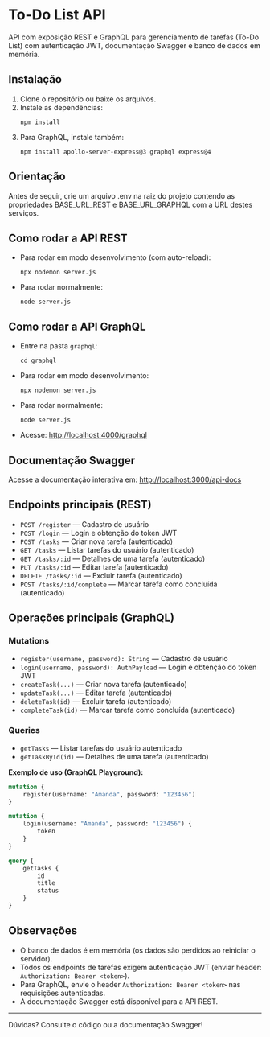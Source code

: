 
# To-Do List API

API com exposição REST e GraphQL para gerenciamento de tarefas (To-Do List) com autenticação JWT, documentação Swagger e banco de dados em memória.


## Instalação

1. Clone o repositório ou baixe os arquivos.
2. Instale as dependências:
	```
	npm install
	```
3. Para GraphQL, instale também:
	```
	npm install apollo-server-express@3 graphql express@4
	```


## Orientação
Antes de seguir, crie um arquivo .env na raiz do projeto contendo as propriedades BASE_URL_REST e BASE_URL_GRAPHQL com a URL destes serviços.


## Como rodar a API REST

- Para rodar em modo desenvolvimento (com auto-reload):
	```
	npx nodemon server.js
	```
- Para rodar normalmente:
	```
	node server.js
	```

## Como rodar a API GraphQL

- Entre na pasta `graphql`:
	```
	cd graphql
	```
- Para rodar em modo desenvolvimento:
	```
	npx nodemon server.js
	```
- Para rodar normalmente:
	```
	node server.js
	```
- Acesse: [http://localhost:4000/graphql](http://localhost:4000/graphql)


## Documentação Swagger

Acesse a documentação interativa em: [http://localhost:3000/api-docs](http://localhost:3000/api-docs)


## Endpoints principais (REST)

- `POST /register` — Cadastro de usuário
- `POST /login` — Login e obtenção do token JWT
- `POST /tasks` — Criar nova tarefa (autenticado)
- `GET /tasks` — Listar tarefas do usuário (autenticado)
- `GET /tasks/:id` — Detalhes de uma tarefa (autenticado)
- `PUT /tasks/:id` — Editar tarefa (autenticado)
- `DELETE /tasks/:id` — Excluir tarefa (autenticado)
- `POST /tasks/:id/complete` — Marcar tarefa como concluída (autenticado)

## Operações principais (GraphQL)

### Mutations
- `register(username, password): String` — Cadastro de usuário
- `login(username, password): AuthPayload` — Login e obtenção do token JWT
- `createTask(...)` — Criar nova tarefa (autenticado)
- `updateTask(...)` — Editar tarefa (autenticado)
- `deleteTask(id)` — Excluir tarefa (autenticado)
- `completeTask(id)` — Marcar tarefa como concluída (autenticado)

### Queries
- `getTasks` — Listar tarefas do usuário autenticado
- `getTaskById(id)` — Detalhes de uma tarefa (autenticado)

**Exemplo de uso (GraphQL Playground):**

```graphql
mutation {
	register(username: "Amanda", password: "123456")
}

mutation {
	login(username: "Amanda", password: "123456") {
		token
	}
}

query {
	getTasks {
		id
		title
		status
	}
}
```


## Observações

- O banco de dados é em memória (os dados são perdidos ao reiniciar o servidor).
- Todos os endpoints de tarefas exigem autenticação JWT (enviar header: `Authorization: Bearer <token>`).
- Para GraphQL, envie o header `Authorization: Bearer <token>` nas requisições autenticadas.
- A documentação Swagger está disponível para a API REST.

---

Dúvidas? Consulte o código ou a documentação Swagger!
